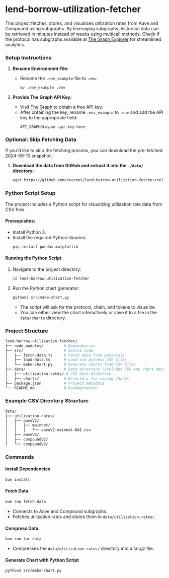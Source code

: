 # lend-borrow-utilization-fetcher

This project fetches, stores, and visualizes utilization rates from Aave and Compound using subgraphs. By leveraging subgraphs, historical data can be retrieved in minutes instead of weeks using multicall methods. Check if the protocol has subgraphs available at [The Graph Explorer](https://thegraph.com/explorer) for streamlined analytics.

### Setup Instructions

1. **Rename Environment File:**

   - Rename the `.env_example` file to `.env`:
     ```bash
     mv .env_example .env
     ```

2. **Provide The Graph API Key:**
   - Visit [The Graph](https://thegraph.com/) to obtain a free API key.
   - After obtaining the key, rename `.env_example` to `.env` and add the API key to the appropriate field:
     ```
     API_GRAPHQL=your-api-key-here
     ```

### Optional: Skip Fetching Data

If you'd like to skip the fetching process, you can download the pre-fetched 2024-09-10 snapshot:

1. **Download the data from GitHub and extract it into the `./data/` directory:**
   ```bash
   wget https://github.com/xternet/lend-borrow-utilization-fetcher/releases/download/data-download/2024-09-10-utilization-rates.tar.gz && mkdir ./data && tar -xzvf 2024-09-10-utilization-rates.tar.gz -C ./data/
   ```

### Python Script Setup

The project includes a Python script for visualizing utilization rate data from CSV files.

#### Prerequisites:

- Install Python 3.
- Install the required Python libraries:
  ```bash
  pip install pandas matplotlib
  ```

#### Running the Python Script

1. Navigate to the project directory:

   ```bash
   cd lend-borrow-utilization-fetcher
   ```

2. Run the Python chart generator:

   ```bash
   python3 src/make-chart.py
   ```

   - The script will ask for the protocol, chain, and tokens to visualize.
   - You can either view the chart interactively or save it to a file in the `data/charts` directory.

### Project Structure

```bash
lend-borrow-utilization-fetcher/
├── node_modules/         # Dependencies
├── src/                  # Source code
│   ├── fetch-data.ts     # Fetch data from protocols
│   ├── load-data.ts      # Load and process CSV files
│   └── make-chart.py     # Generate charts from CSV files
├── data/                 # Data directory (includes CSV and chart data)
│   ├── utilization-rates/ # CSV data directory
│   ├── charts/           # Directory for saving charts
├── package.json          # Project metadata
└── README.md             # Documentation
```

### Example CSV Directory Structure

```bash
data/
├── utilization-rates/
│   ├── aaveV2/
│   │   ├── mainnet/
│   │   │   └── aaveV2-mainnet-DAI.csv
│   ├── aaveV3/
│   ├── compoundV2/
│   └── compoundV3/
```

### Commands

#### Install Dependencies

```bash
bun install
```

#### Fetch Data

```bash
bun run fetch-data
```

- Connects to Aave and Compound subgraphs.
- Fetches utilization rates and stores them in `data/utilization-rates/`.

#### Compress Data

```bash
bun run tar-data
```

- Compresses the `data/utilization-rates/` directory into a tar.gz file.

#### Generate Chart with Python Script

```bash
python3 src/make-chart.py
```
